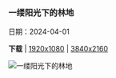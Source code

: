 ### 一缕阳光下的林地

日期：2024-04-01

**下载**  |  [1920x1080](https://cn.bing.com/th?id=OHR.JutlandSpring_ZH-CN7785758539_1920x1080.jpg)  |  [3840x2160](https://cn.bing.com/th?id=OHR.JutlandSpring_ZH-CN7785758539_UHD.jpg)

![一缕阳光下的林地](https://cn.bing.com/th?id=OHR.JutlandSpring_ZH-CN7785758539_1920x1080.jpg "日德兰半岛的山毛榉树和野生海葵 ，丹麦 (© Nick Brundle Photography/Getty Images)")

